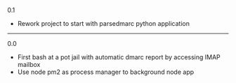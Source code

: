 0.1

* Rework project to start with parsedmarc python application

---

0.0

* First bash at a pot jail with automatic dmarc report by accessing IMAP mailbox
* Use node pm2 as process manager to background node app
